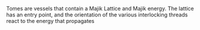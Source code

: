 
Tomes are vessels that contain a Majik Lattice and Majik energy. The lattice has an entry point, and the orientation of the various interlocking threads react to the energy that propagates 